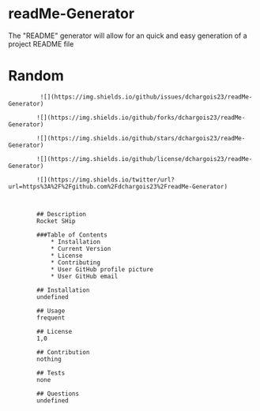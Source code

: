 # readMe-Generator
The "README" generator will allow for an quick and easy generation of a project README file

 # Random 

             ![](https://img.shields.io/github/issues/dchargois23/readMe-Generator)

            ![](https://img.shields.io/github/forks/dchargois23/readMe-Generator)

            ![](https://img.shields.io/github/stars/dchargois23/readMe-Generator)

            ![](https://img.shields.io/github/license/dchargois23/readMe-Generator)
            
            ![](https://img.shields.io/twitter/url?url=https%3A%2F%2Fgithub.com%2Fdchargois23%2FreadMe-Generator)



            ## Description
            Rocket SHip

            ###Table of Contents
                * Installation
                * Current Version 
                * License
                * Contributing
                * User GitHub profile picture
                * User GitHub email
            
            ## Installation
            undefined

            ## Usage
            frequent

            ## License
            1,0

            ## Contribution
            nothing

            ## Tests
            none

            ## Questions
            undefined 
